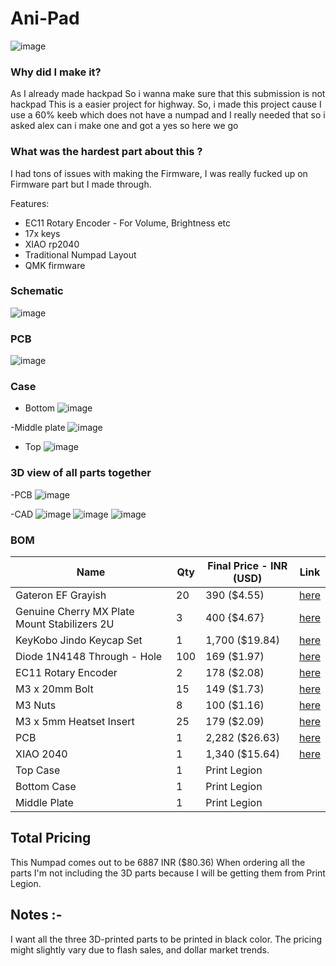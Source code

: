 # Ani-Pad
![image](images/9.png)

### Why did I make it?
As I already made hackpad So i wanna make sure that this submission is not hackpad
This is a easier project for highway. So, i made this project cause I use a 60% keeb which does not have a numpad and I really needed that so i asked alex can i make one and got a yes so here we go

### What was the hardest part about this ?
I had tons of issues with making the Firmware, I was really fucked up on Firmware part but I made through.

Features:

- EC11 Rotary Encoder - For Volume, Brightness etc
- 17x keys
- XIAO rp2040
- Traditional Numpad Layout
- QMK firmware
  
### Schematic
![image](images/sch.png)


### PCB 
![image](images/pcb.png)


### Case
- Bottom
![image](images/6.png)

-Middle plate
![image](images/5.png)

- Top
![image](images/4.png)

### 3D view of all parts together 
-PCB
![image](images/3d_pcb.png)

-CAD
![image](images/7.png)
![image](images/8.png)
![image](images/9.png)

### BOM
| Name                                                          | Qty | Final Price - INR (USD) | Link                                                                                                                        |
| ------------------------------------------------------------- | --- | ----------------------- | ----------------------------------------------------------------------------------------------------------                  |
| Gateron EF Grayish                                            | 20  | 390 ($4.55)             | [here](https://neomacro.in/products/gateron-ef-grayish)                                                                     |
| Genuine Cherry MX Plate Mount Stabilizers 2U                  | 3   | 400 {$4.67}             | [here](https://stackskb.com/store/genuine-cherry-mx-plate-mount-stabilizers-2u/)                                            |
| KeyKobo Jindo Keycap Set                                      | 1   | 1,700 ($19.84)          | [here](https://neomacro.in/products/key-kobo-jindo-keycap-set?_pos=3&_sid=b1e2b9343&_ss=r&variant=48328446116118)           |
| Diode 1N4148 Through - Hole                                   | 100 | 169 ($1.97)             | [here](https://amzn.in/d/j3eLvoh)                                                                                           |
| EC11 Rotary Encoder                                           | 2   | 178 ($2.08)             | [here](https://amzn.in/d/hVRxzij)                                                                                           |
| M3 x 20mm Bolt                                                | 15  | 149 ($1.73)             | [here](https://amzn.in/d/8GRQWAB)                                                                                           |
| M3 Nuts                                                       | 8   | 100 ($1.16)             | [here](https://amzn.in/d/7UQtsm8)                                                                                           |
| M3 x 5mm Heatset Insert                                       | 25  | 179 ($2.09)             | [here](https://amzn.in/d/ixybuAc)                                                                                           |
| PCB                                                           | 1   | 2,282 ($26.63)          | [here](https://hc-cdn.hel1.your-objectstorage.com/s/v3/89f0525b4c6054e058b8a874a75b20654613c431_image.png)                  |
| XIAO 2040                                                     | 1   | 1,340 ($15.64)          | [here](https://www.amazon.in/Microcontroller-Dual-Core-MicroPython-CircuitPython-Interfaces/dp/B09NNVNW7M/ref=sr_1_2_mod_primary_new?sbo=RZvfv%2F%2FHxDF%2BO5021pAnSA%3D%3D&sr=8-2)|
| Top Case                                                      | 1   | Print Legion            |
| Bottom Case                                                   | 1   | Print Legion            |
| Middle Plate                                                  | 1   | Print Legion            |

## Total Pricing 

This Numpad comes out to be 6887 INR ($80.36) When ordering all the parts I'm not including  the 3D parts because I will be getting them from Print Legion.

## Notes :-

I want all the three 3D-printed parts to be printed in black color.
The pricing might slightly vary due to flash sales, and dollar market trends.
